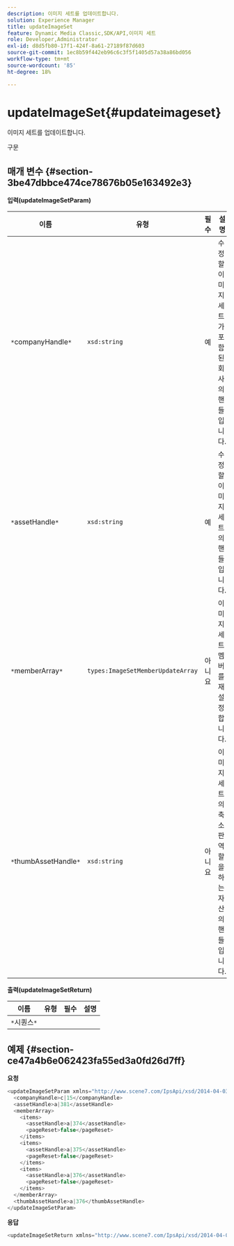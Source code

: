 ```yaml
---
description: 이미지 세트를 업데이트합니다.
solution: Experience Manager
title: updateImageSet
feature: Dynamic Media Classic,SDK/API,이미지 세트
role: Developer,Administrator
exl-id: d8d5fb80-17f1-424f-8a61-27189f87d603
source-git-commit: 1ec8b59f442eb96c6c3f5f1405d57a38a86bd056
workflow-type: tm+mt
source-wordcount: '85'
ht-degree: 18%

---
```


# updateImageSet{#updateimageset}

이미지 세트를 업데이트합니다.

구문

## 매개 변수 {#section-3be47dbbce474ce78676b05e163492e3}

**입력(updateImageSetParam)**

| 이름 | 유형 | 필수 | 설명 |
|---|---|---|---|
| `*`companyHandle`*` | `xsd:string` | 예 | 수정할 이미지 세트가 포함된 회사의 핸들입니다. |
| `*`assetHandle`*` | `xsd:string` | 예 | 수정할 이미지 세트의 핸들입니다. |
| `*`memberArray`*` | `types:ImageSetMemberUpdateArray` | 아니요 | 이미지 세트 멤버를 재설정합니다. |
| `*`thumbAssetHandle`*` | `xsd:string` | 아니요 | 이미지 세트의 축소판 역할을 하는 자산의 핸들입니다. |

**출력(updateImageSetReturn)**

| 이름 | 유형 | 필수 | 설명 |
|---|---|---|---|
| `*`시퀀스`*` |  |  |  |

## 예제 {#section-ce47a4b6e062423fa55ed3a0fd26d7ff}

**요청**

```java
<updateImageSetParam xmlns="http://www.scene7.com/IpsApi/xsd/2014-04-03"> 
  <companyHandle>c|15</companyHandle> 
  <assetHandle>a|381</assetHandle> 
  <memberArray> 
    <items> 
      <assetHandle>a|374</assetHandle> 
      <pageReset>false</pageReset> 
    </items> 
    <items> 
      <assetHandle>a|375</assetHandle> 
      <pageReset>false</pageReset> 
    </items> 
    <items> 
      <assetHandle>a|376</assetHandle> 
      <pageReset>false</pageReset> 
    </items> 
  </memberArray> 
  <thumbAssetHandle>a|376</thumbAssetHandle> 
</updateImageSetParam>
```

**응답**

```java
<updateImageSetReturn xmlns="http://www.scene7.com/IpsApi/xsd/2014-04-03"/>
```
